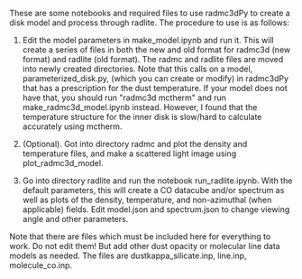 These are some notebooks and required files to use radmc3dPy to create a disk model and process through radlite. The procedure to use is as follows:

1. Edit the model parameters in make_model.ipynb and run it. This will create a series of files in both the new and old format for radmc3d (new format) and radlite (old format). The radmc and radlite files are moved into newly created directories. Note that this calls on a model, parameterized_disk.py, (which you can create or modify) in radmc3dPy that has a prescription for the dust temperature. If your model does not have that, you should run "radmc3d mctherm" and run make_radmc3d_model.ipynb instead. However, I found that the temperature structure for the inner disk is slow/hard to calculate accurately using mctherm.

2. (Optional). Got into directory radmc and plot the density and temperature files, and make a scattered light image using plot_radmc3d_model.

3. Go into directory radlite and run the notebook run_radlite.ipynb. With the default parameters, this will create a CO datacube and/or spectrum as well as plots of the density, temperature, and non-azimuthal (when applicable) fields. Edit model.json and spectrum.json to change viewing angle and other parameters.

Note that there are files which must be included here for everything to work. Do not edit them! But add other dust opacity or molecular line data models as needed. The files are dustkappa_silicate.inp, line.inp, molecule_co.inp.
